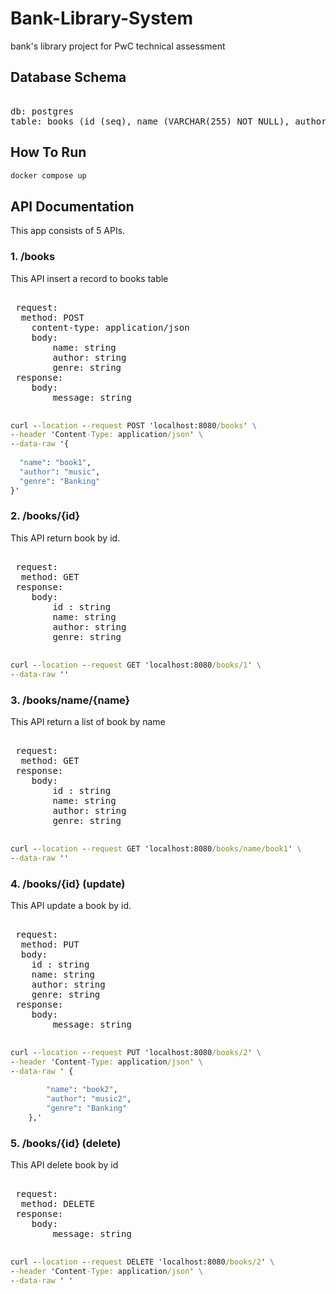 # Bank-Library-System
bank's library project for PwC technical assessment

## Database Schema
<pre> 
db: postgres
table: books (id (seq), name (VARCHAR(255) NOT NULL), author(VARCHAR(255)), genre(VARCHAR(255)))
</pre> 
## How To Run

```cmd
docker compose up
```

## API Documentation

This app consists of 5 APIs.

### 1. /books
This API insert a record to books table  
<pre> 
 request:  
  method: POST 
    content-type: application/json  
    body:  
        name: string  
        author: string  
        genre: string  
 response:  
    body:  
        message: string
 </pre>

```cmd
curl --location --request POST 'localhost:8080/books' \
--header 'Content-Type: application/json' \
--data-raw '{
    
  "name": "book1",
  "author": "music",
  "genre": "Banking"
}'
```

### 2. /books/{id}
This API return book by id.
<pre> 
 request:  
  method: GET
 response:  
    body:  
        id : string
        name: string
        author: string
        genre: string
 </pre>

```cmd
curl --location --request GET 'localhost:8080/books/1' \
--data-raw ''
```
### 3. /books/name/{name}
This API return a list of book by name
<pre> 
 request:  
  method: GET
 response:  
    body:  
        id : string
        name: string
        author: string
        genre: string
 </pre>

```cmd
curl --location --request GET 'localhost:8080/books/name/book1' \
--data-raw ''
```
### 4. /books/{id} (update)

This API update a book by id.
<pre> 
 request:  
  method: PUT
  body:
    id : string
    name: string
    author: string
    genre: string
 response:  
    body:  
        message: string
 </pre>

```cmd
curl --location --request PUT 'localhost:8080/books/2' \
--header 'Content-Type: application/json' \
--data-raw ' {
      
        "name": "book2",
        "author": "music2",
        "genre": "Banking"
    },'
```

### 5. /books/{id} (delete)
This  API delete book by id
<pre> 
 request:  
  method: DELETE
 response:  
    body:  
        message: string
 </pre>

```cmd
curl --location --request DELETE 'localhost:8080/books/2' \
--header 'Content-Type: application/json' \
--data-raw ' '
```




